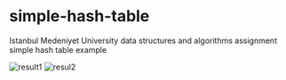 # simple-hash-table

Istanbul Medeniyet University data structures and algorithms assignment simple hash table example



![result1](https://github.com/hasanozz/simple-hash-table/assets/123468504/4e09c417-aad9-4164-b629-4b56d01f191e)
![resul2](https://github.com/hasanozz/simple-hash-table/assets/123468504/c9449d9b-28d8-4469-b23f-b8821d22365a)
